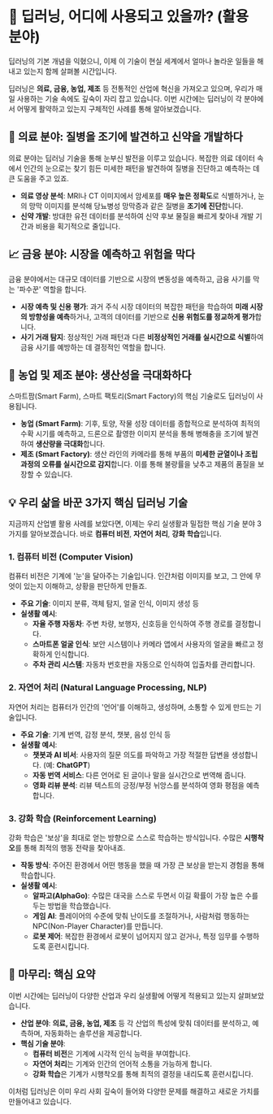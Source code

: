 # 🤖 딥러닝, 어디에 사용되고 있을까? (활용 분야)

딥러닝의 기본 개념을 익혔으니, 이제 이 기술이 현실 세계에서 얼마나 놀라운 일들을 해내고 있는지 함께 살펴볼 시간입니다.

딥러닝은 **의료, 금융, 농업, 제조** 등 전통적인 산업에 혁신을 가져오고 있으며, 우리가 매일 사용하는 기술 속에도 깊숙이 자리 잡고 있습니다. 이번 시간에는 딥러닝이 각 분야에서 어떻게 활약하고 있는지 구체적인 사례를 통해 알아보겠습니다.

## 🏥 의료 분야: 질병을 조기에 발견하고 신약을 개발하다

의료 분야는 딥러닝 기술을 통해 눈부신 발전을 이루고 있습니다. 복잡한 의료 데이터 속에서 인간의 눈으로는 찾기 힘든 미세한 패턴을 발견하여 질병을 진단하고 예측하는 데 큰 도움을 주고 있죠.

- **의료 영상 분석**: MRI나 CT 이미지에서 암세포를 **매우 높은 정확도**로 식별하거나, 눈의 망막 이미지를 분석해 당뇨병성 망막증과 같은 질병을 **조기에 진단**합니다.
- **신약 개발**: 방대한 유전 데이터를 분석하여 신약 후보 물질을 빠르게 찾아내 개발 기간과 비용을 획기적으로 줄입니다.

## 📈 금융 분야: 시장을 예측하고 위험을 막다

금융 분야에서는 대규모 데이터를 기반으로 시장의 변동성을 예측하고, 금융 사기를 막는 '파수꾼' 역할을 합니다.

- **시장 예측 및 신용 평가**: 과거 주식 시장 데이터의 복잡한 패턴을 학습하여 **미래 시장의 방향성을 예측**하거나, 고객의 데이터를 기반으로 **신용 위험도를 정교하게 평가**합니다.
- **사기 거래 탐지**: 정상적인 거래 패턴과 다른 **비정상적인 거래를 실시간으로 식별**하여 금융 사기를 예방하는 데 결정적인 역할을 합니다.

## 🌾 농업 및 제조 분야: 생산성을 극대화하다

스마트팜(Smart Farm), 스마트 팩토리(Smart Factory)의 핵심 기술로도 딥러닝이 사용됩니다.

- **농업 (Smart Farm)**: 기후, 토양, 작물 성장 데이터를 종합적으로 분석하여 최적의 수확 시기를 예측하고, 드론으로 촬영한 이미지 분석을 통해 병해충을 조기에 발견하여 **생산량을 극대화**합니다.
- **제조 (Smart Factory)**: 생산 라인의 카메라를 통해 부품의 **미세한 균열이나 조립 과정의 오류를 실시간으로 감지**합니다. 이를 통해 불량률을 낮추고 제품의 품질을 보장할 수 있습니다.

## 💡 우리 삶을 바꾼 3가지 핵심 딥러닝 기술

지금까지 산업별 활용 사례를 보았다면, 이제는 우리 실생활과 밀접한 핵심 기술 분야 3가지를 알아보겠습니다. 바로 **컴퓨터 비전**, **자연어 처리**, **강화 학습**입니다.

### **1. 컴퓨터 비전 (Computer Vision)**

컴퓨터 비전은 기계에 '눈'을 달아주는 기술입니다. 인간처럼 이미지를 보고, 그 안에 무엇이 있는지 이해하고, 상황을 판단하게 만들죠.

- **주요 기술**: 이미지 분류, 객체 탐지, 얼굴 인식, 이미지 생성 등
- **실생활 예시**:
  - **자율 주행 자동차**: 주변 차량, 보행자, 신호등을 인식하여 주행 경로를 결정합니다.
  - **스마트폰 얼굴 인식**: 보안 시스템이나 카메라 앱에서 사용자의 얼굴을 빠르고 정확하게 인식합니다.
  - **주차 관리 시스템**: 자동차 번호판을 자동으로 인식하여 입출차를 관리합니다.

### **2. 자연어 처리 (Natural Language Processing, NLP)**

자연어 처리는 컴퓨터가 인간의 '언어'를 이해하고, 생성하며, 소통할 수 있게 만드는 기술입니다.

- **주요 기술**: 기계 번역, 감정 분석, 챗봇, 음성 인식 등
- **실생활 예시**:
  - **챗봇과 AI 비서**: 사용자의 질문 의도를 파악하고 가장 적절한 답변을 생성합니다. (예: **ChatGPT**)
  - **자동 번역 서비스**: 다른 언어로 된 글이나 말을 실시간으로 번역해 줍니다.
  - **영화 리뷰 분석**: 리뷰 텍스트의 긍정/부정 뉘앙스를 분석하여 영화 평점을 예측합니다.

### **3. 강화 학습 (Reinforcement Learning)**

강화 학습은 '보상'을 최대로 얻는 방향으로 스스로 학습하는 방식입니다. 수많은 **시행착오**를 통해 최적의 행동 전략을 찾아내죠.

- **작동 방식**: 주어진 환경에서 어떤 행동을 했을 때 가장 큰 보상을 받는지 경험을 통해 학습합니다.
- **실생활 예시**:
  - **알파고(AlphaGo)**: 수많은 대국을 스스로 두면서 이길 확률이 가장 높은 수를 두는 방법을 학습했습니다.
  - **게임 AI**: 플레이어의 수준에 맞춰 난이도를 조절하거나, 사람처럼 행동하는 NPC(Non-Player Character)를 만듭니다.
  - **로봇 제어**: 복잡한 환경에서 로봇이 넘어지지 않고 걷거나, 특정 임무를 수행하도록 훈련시킵니다.

## 🚀 마무리: 핵심 요약

이번 시간에는 딥러닝이 다양한 산업과 우리 실생활에 어떻게 적용되고 있는지 살펴보았습니다.

- **산업 분야**: **의료, 금융, 농업, 제조** 등 각 산업의 특성에 맞춰 데이터를 분석하고, 예측하며, 자동화하는 솔루션을 제공합니다.
- **핵심 기술 분야**:
  - **컴퓨터 비전**은 기계에 시각적 인식 능력을 부여합니다.
  - **자연어 처리**는 기계와 인간의 언어적 소통을 가능하게 합니다.
  - **강화 학습**은 기계가 시행착오를 통해 최적의 결정을 내리도록 훈련시킵니다.

이처럼 딥러닝은 이미 우리 사회 깊숙이 들어와 다양한 문제를 해결하고 새로운 가치를 만들어내고 있습니다.
